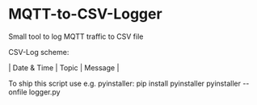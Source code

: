 # MQTT-to-CSV-Logger
Small tool to log MQTT traffic to CSV file

CSV-Log scheme:

| Date & Time | Topic | Message |

To ship this script use e.g. pyinstaller:
    pip install pyinstaller
    pyinstaller --onfile logger.py